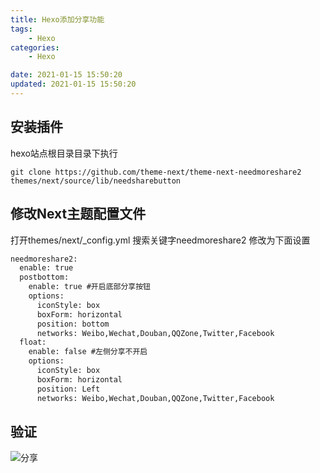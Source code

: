 ```yaml
---
title: Hexo添加分享功能
tags: 
	- Hexo
categories: 
	- Hexo

date: 2021-01-15 15:50:20	
updated: 2021-01-15 15:50:20
---
```

## <span id="inline-blue">安装插件</span>
hexo站点根目录目录下执行
```shell
git clone https://github.com/theme-next/theme-next-needmoreshare2 themes/next/source/lib/needsharebutton
```

## <span id="inline-blue">修改Next主题配置文件</span>
打开themes/next/_config.yml 搜索关键字needmoreshare2 修改为下面设置
```xml
needmoreshare2:
  enable: true
  postbottom:
    enable: true #开启底部分享按钮
    options:
      iconStyle: box
      boxForm: horizontal
      position: bottom
      networks: Weibo,Wechat,Douban,QQZone,Twitter,Facebook
  float:
    enable: false #左侧分享不开启
    options:
      iconStyle: box
      boxForm: horizontal
      position: Left
      networks: Weibo,Wechat,Douban,QQZone,Twitter,Facebook
```

## <span id="inline-blue">验证</span>
![分享](/images/hexo/next/hexo_next_2021_01_19_001.png)






